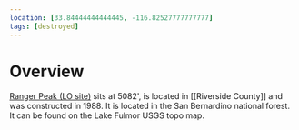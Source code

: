 ```yaml
---
location: [33.84444444444445, -116.82527777777777]
tags: [destroyed]
---
```


# Overview

[Ranger Peak (LO site)](http://www.peakbagging.com/CALookoutPhotos/Ranger.html) sits at 5082', is located in [[Riverside County]] and was constructed in 1988. It is located in the San Bernardino national forest. It can be found on the Lake Fulmor USGS topo map.

